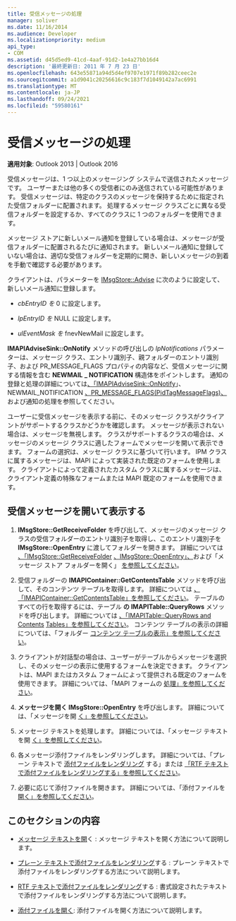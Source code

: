 ```yaml
---
title: 受信メッセージの処理
manager: soliver
ms.date: 11/16/2014
ms.audience: Developer
ms.localizationpriority: medium
api_type:
- COM
ms.assetid: d45d5ed9-41cd-4aaf-91d2-1e4a27bb16d4
description: '最終更新日: 2011 年 7 月 23 日'
ms.openlocfilehash: 643e55871a94d5d4ef9707e1971f89b282ceec2e
ms.sourcegitcommit: a1d9041c20256616c9c183f7d1049142a7ac6991
ms.translationtype: MT
ms.contentlocale: ja-JP
ms.lasthandoff: 09/24/2021
ms.locfileid: "59580161"
---
```

# <a name="handling-an-incoming-message"></a>受信メッセージの処理

**適用対象**: Outlook 2013 | Outlook 2016 
  
受信メッセージは、1 つ以上のメッセージング システムで送信されたメッセージです。 ユーザーまたは他の多くの受信者にのみ送信されている可能性があります。 受信メッセージは、特定のクラスのメッセージを保持するために指定された受信フォルダーに配置されます。 処理するメッセージ クラスごとに異なる受信フォルダーを設定するか、すべてのクラスに 1 つのフォルダーを使用できます。
  
メッセージ ストアに新しいメール通知を登録している場合は、メッセージが受信フォルダーに配置されるたびに通知されます。 新しいメール通知に登録していない場合は、適切な受信フォルダーを定期的に開き、新しいメッセージの到着を手動で確認する必要があります。
  
クライアントは、パラメーターを [IMsgStore::Advise](imsgstore-advise.md) に次のように設定して、新しいメール通知に登録します。 
  
- _cbEntryID を_ 0 に設定します。 
    
- _lpEntryID を_ NULL に設定します。 
    
- _ulEventMask を_ fnevNewMail に設定します。 
    
**IMAPIAdviseSink::OnNotify** メソッドの呼び出しの _lpNotifications_ パラメーターは、メッセージ クラス、エントリ識別子、親フォルダーのエントリ識別子、および PR_MESSAGE_FLAGS プロパティの内容など、受信メッセージに関する情報を含む **NEWMAIL** **\_ NOTIFICATION** 構造体をポイントします。 通知の登録と処理の詳細[](handling-notifications.md)については[、「IMAPIAdviseSink::OnNotify](imapiadvisesink-onnotify.md)」、NEWMAIL_NOTIFICATION [、PR_MESSAGE_FLAGS](newmail_notification.md)[(PidTagMessageFlags)、](pidtagmessageflags-canonical-property.md)および通知の処理を参照してください。  
  
ユーザーに受信メッセージを表示する前に、そのメッセージ クラスがクライアントがサポートするクラスかどうかを確認します。 メッセージが表示されない場合は、メッセージを無視します。 クラスがサポートするクラスの場合は、メッセージのメッセージ クラスに適したフォームでメッセージを開いて表示できます。 フォームの選択は、メッセージ クラスに基づいて行います。 IPM クラスに属するメッセージは、MAPI によって実装された既定のフォームを使用します。 クライアントによって定義されたカスタム クラスに属するメッセージは、クライアント定義の特殊なフォームまたは MAPI 既定のフォームを使用できます。
  
## <a name="open-and-display-an-incoming-message"></a>受信メッセージを開いて表示する
  
1. **IMsgStore::GetReceiveFolder** を呼び出して、メッセージのメッセージ クラスの受信フォルダーのエントリ識別子を取得し、このエントリ識別子を **IMsgStore::OpenEntry** に渡してフォルダーを開きます。 詳細については [、「IMsgStore::GetReceiveFolder](imsgstore-getreceivefolder.md) [、IMsgStore::OpenEntry」、](imsgstore-openentry.md)および「メッセージ ストア フォルダーを開く」 [を参照してください](opening-a-message-store-folder.md)。
    
2. 受信フォルダーの **IMAPIContainer::GetContentsTable** メソッドを呼び出して、そのコンテンツ テーブルを取得します。 詳細については [、「IMAPIContainer::GetContentsTable」を参照してください](imapicontainer-getcontentstable.md)。 テーブルのすべての行を取得するには、テーブル **の IMAPITable::QueryRows** メソッドを呼び出します。 詳細については [、「IMAPITable::QueryRows and Contents](imapitable-queryrows.md) [Tables」を参照してください](contents-tables.md)。 コンテンツ テーブルの表示の詳細については、「フォルダー [コンテンツ テーブルの表示」を参照してください](displaying-a-folder-contents-table.md)。
    
3. クライアントが対話型の場合は、ユーザーがテーブルからメッセージを選択し、そのメッセージの表示に使用するフォームを決定できます。 クライアントは、MAPI またはカスタム フォームによって提供される既定のフォームを使用できます。 詳細については、「MAPI フォームの [処理」を参照してください](handling-mapi-forms.md)。
    
4. **メッセージを開く IMsgStore::OpenEntry** を呼び出します。 詳細については、「メッセージを開 [く」を参照してください](opening-a-message.md)。
    
5. メッセージ テキストを処理します。 詳細については、「メッセージ テキストを開 [く」を参照してください](opening-message-text.md)。
    
6. 各メッセージ添付ファイルをレンダリングします。 詳細については、「プレーン テキストで [添付ファイルをレンダリング](rendering-an-attachment-in-plain-text.md) する」または [「RTF テキストで添付ファイルをレンダリングする」を参照してください](rendering-an-attachment-in-rtf-text.md)。
    
7. 必要に応じて添付ファイルを開きます。 詳細については、「添付ファイルを [開く」を参照してください](opening-an-attachment.md)。
    
## <a name="in-this-section"></a>このセクションの内容

- [メッセージ テキストを開](opening-message-text.md)く : メッセージ テキストを開く方法について説明します。
    
- [プレーン テキストで添付ファイルをレンダリング](rendering-an-attachment-in-plain-text.md)する : プレーン テキストで添付ファイルをレンダリングする方法について説明します。
    
- [RTF テキストで添付ファイルをレンダリング](rendering-an-attachment-in-rtf-text.md)する : 書式設定されたテキストで添付ファイルをレンダリングする方法について説明します。
    
- [添付ファイルを開く](opening-an-attachment.md): 添付ファイルを開く方法について説明します。
    

